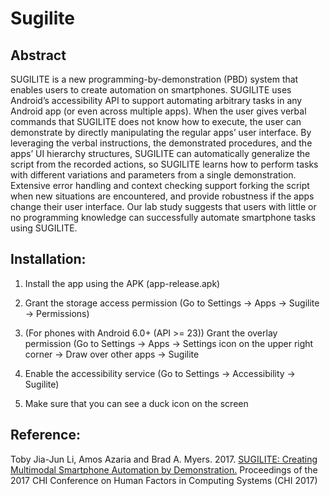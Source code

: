 # Sugilite
## Abstract

SUGILITE is a new programming-by-demonstration (PBD) system that enables users to create automation on smartphones. SUGILITE uses Android’s accessibility API to support automating arbitrary tasks in any Android app (or even across multiple apps). When the user gives verbal commands that SUGILITE does not know how to execute, the user can demonstrate by directly manipulating the regular apps’ user interface. By leveraging the verbal instructions, the demonstrated procedures, and the apps’ UI hierarchy structures, SUGILITE can automatically generalize the script from the recorded actions, so SUGILITE learns how to perform tasks with different variations and parameters from a single demonstration. Extensive error handling and context checking support forking the script when new situations are encountered, and provide robustness if the apps change their user interface. Our lab study suggests that users with little or no programming knowledge can successfully automate smartphone tasks using SUGILITE.

## Installation:

1. Install the app using the APK (app-release.apk)

2. Grant the storage access permission (Go to Settings -> Apps -> Sugilite -> Permissions)

3. (For phones with Android 6.0+ (API >= 23)) Grant the overlay permission (Go to Settings -> Apps -> Settings icon on the upper right corner -> Draw over other apps -> Sugilite

4. Enable the accessibility service (Go to Settings -> Accessibility -> Sugilite)

5. Make sure that you can see a duck icon on the screen


## Reference:
Toby Jia-Jun Li, Amos Azaria and Brad A. Myers. 2017. [SUGILITE: Creating Multimodal Smartphone Automation by Demonstration.](http://www.toby.li/sugilite_paper) Proceedings of the 2017 CHI Conference on Human Factors in Computing Systems  (CHI 2017)
